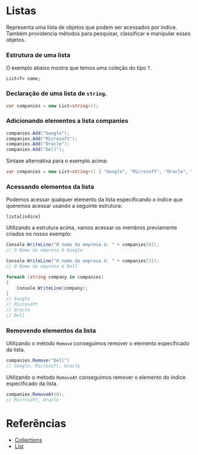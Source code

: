 # Listas

Representa uma lista de objetos que podem ser acessados por índice. Também providencia métodos para pesquisar, classificar e manipular esses objetos.

### Estrutura de uma lista
O exemplo abaixo mostra que temos uma coleção do tipo `T`.
```
List<T> name;
```

### Declaração de uma lista de `string`.
```C#
var companies = new List<string>();
```

### Adicionando elementos a lista companies
```C#
companies.Add("Google");
companies.Add("Microsoft");
companies.Add("Oracle");
companies.Add("Dell");
```

Sintaxe alternativa para o exemplo acima:
```C#
var companies = new List<string>() { "Google", "Microsoft", "Oracle", "Dell"}
```

### Acessando elementos da lista
Podemos acessar qualquer elemento da lista especificando o indice que queremos acessar usando a seguinte estrutura:
```
lista[indice]
```

Utilizando a estrutura acima, vamos acessar os membros previamente criados no nosso exemplo:
```C#
Console.WriteLine("O nome da empresa é: " + companies[0]);
// O Nome da empresa é Google

Console.WriteLine("O nome da empresa é: " + companies[3]);
// O Nome da empresa é Dell

foreach (string company in companies)
{
    Console.WriteLine(company);
}
// Google
// Microsoft
// Oracle
// Dell
```

### Removendo elementos da lista
Utilizando o método `Remove` conseguimos remover o elemento específicado da lista.
```C#
companies.Remove("Dell")
// Google, Microsoft, Oracle
```

Utilizando o método `RemoveAt` conseguimos remover o elemento do índice específicado da lista.
```C#
companies.RemoveAt(0);
// Microsoft, Oracle
```


# Referências

* [Collections](https://docs.microsoft.com/en-us/dotnet/csharp/programming-guide/concepts/collections)
* [List<T>](https://docs.microsoft.com/en-us/dotnet/api/system.collections.generic.list-1?view=netcore-3.1)